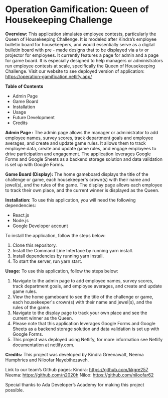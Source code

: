 # Operation Gamification: Queen of Housekeeping Challenge

**Overview:**
This application simulates employee contests, particularly the Queen of Housekeeping Challenge. It is modeled after Kindra’s employee bulletin board for housekeepers, and would essentially serve as a digital bulletin board with pre - made designs that to be displayed via a tv or projector for employees. It currently features a page for admin and a page for game board. It is especially designed to help managers or administrators run employee contests at scale, specifically the Queen of Housekeeping Challenge. Visit our website to see deployed version of application: https://operation-gamification.netlify.app/

**Table of Contents**

- Admin Page
- Game Board
- Installation
- Usage
- Future Development
- Credits

**Admin Page :**
The admin page allows the manager or administrator to add employee names, survey scores, track department goals and employee averages, and create and update game rules. It allows them to track employee data, create and update game rules, and engage employees to drive participation and engagement. The application leverages Google Forms and Google Sheets as a backend storage solution and data validation is set up with Google Forms.

**Game Board (Display):**
The home gameboard displays the title of the challenge or game, each housekeeper's crown(s) with their name and jewel(s), and the rules of the game. The display page allows each employee to track their own place, and the current winner is displayed as the Queen.

**Installation:**
To use this application, you will need the following dependencies:

- React.js
- Node.js
- Google Developer account

To install the application, follow the steps below:

1. Clone this repository.
2. Install the Command Line Interface by running yarn install.
3. Install dependencies by running yarn install.
4. To start the server, run yarn start.

**Usage:**
To use this application, follow the steps below:

1. Navigate to the admin page to add employee names, survey scores, track department goals, and employee averages, and create and update game rules.
2. View the home gameboard to see the title of the challenge or game, each housekeeper's crown(s) with their name and jewel(s), and the rules of the game.
3. Navigate to the display page to track your own place and see the current winner as the Queen.
4. Please note that this application leverages Google Forms and Google Sheets as a backend storage solution and data validation is set up with Google Forms.
5. This project was deployed using Netlify, for more information see Netlify documentation at netlify.com. 

**Credits:**
This project was developed by Kindra Greenawalt, Neema Humphries and Niloofar Nayebihezaveh.

Link to our team’s Github pages:
Kindra: https://github.com/kkgre257
Neema: https://github.com/n2020h
Niloo: https://github.com/niloofar62

Special thanks to Ada Developer’s Academy for making this project possible.
